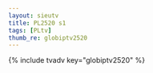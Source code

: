 ```yaml
--- 
layout: sieutv
title: PL2520 s1
tags: [PLtv]
thumb_re: globiptv2520
---
```

{% include tvadv key="globiptv2520" %} 
